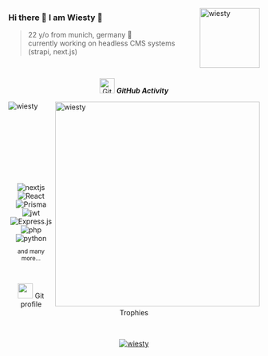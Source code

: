 
 <img align="right" height="120px" alt="wiesty" width="120px" src="https://media2.giphy.com/media/v1.Y2lkPTc5MGI3NjExazN3YmtlMTN4aTl5cHp4ZWxqaHJtYWtndHpvaTJrMWhodHZ1MGpjMCZlcD12MV9pbnRlcm5hbF9naWZfYnlfaWQmY3Q9cw/128cFIx0vlouKQ/giphy.gif" /> </a>
 
### Hi there 👋 I am Wiesty 🔺

> 22 y/o from munich, germany 🥨 <br />
> currently working on headless CMS systems (strapi, next.js)  <br />

<br />

<p align="center">
 <img src="https://media.giphy.com/media/W5eoZHPpUx9sapR0eu/giphy.gif" width="30" alt="Git"/>&nbsp;<i><b>GitHub Activity</b></i>
</p>
 
<p>
 <img align="left" src="https://github-readme-stats.vercel.app/api/top-langs?username=wiesty&langs_count=10&show_icons=true&locale=en&layout=compact&title_color=fff&icon_color=d0443b&text_color=a1abc4&bg_color=08050f" alt="wiesty" />
</p>
<p>&nbsp;<img align="right" src="https://github-readme-stats.vercel.app/api?username=wiesty&show_icons=true&locale=en&hide=contribs,prs&rank_icon=github&include_all_commits=true&title_color=fff&icon_color=d0443b&text_color=a1abc4&bg_color=08050f" alt="wiesty" width="410"/>
</p>

<br><br><br><br><br><br>

##

<center>
<div align="center">
  <img  alt="nextjs" src ="https://img.shields.io/badge/Next.js-000?logo=nextdotjs&logoColor=fff&style=for-the-badge"/>
  <img  alt="React" src="https://img.shields.io/badge/react-%2320232a.svg?style=for-the-badge&logo=react&logoColor=%2361DAFB"/>
  <img  alt="Prisma" src ="https://img.shields.io/badge/Prisma-3982CE?style=for-the-badge&logo=Prisma&logoColor=white"/>
  <img  alt="jwt" src ="https://img.shields.io/badge/json%20web%20tokens-323330?style=for-the-badge&logo=json-web-tokens&logoColor=pink"/>
  <img  alt="Express.js" src="https://img.shields.io/badge/express.js-%23404d59.svg?style=for-the-badge&logo=express&logoColor=%2361DAFB"/>
  <img  alt="php" src ="https://img.shields.io/badge/PHP-777BB4?style=for-the-badge&logo=php&logoColor=white"/>
  <img  alt="python" src ="https://img.shields.io/badge/Python-14354C?style=for-the-badge&logo=python&logoColor=white"/>
<br /> <small><p align="center">and many more...</p></small>
</div>

<br>

<p align="center">
 <img src="https://media.giphy.com/media/QaMcXSekUWx7aogAUr/giphy.gif" width="30" />&nbsp;Git profile Trophies
</p>
<br>

<p align="center">
 <a href="https://github.com/ryo-ma/github-profile-trophy">
  <img src="https://github-profile-trophy.vercel.app/?username=wiesty&layout=compact&theme=algolia" alt="wiesty" />
 </a>
</p>

